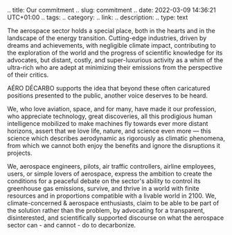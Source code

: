 .. title: Our commitment
.. slug: commitment
.. date: 2022-03-09 14:36:21 UTC+01:00
.. tags: 
.. category: 
.. link: 
.. description: 
.. type: text


The aerospace sector holds a special place, both in the hearts and in the landscape of the energy transition. Cutting-edge industries, driven by dreams and achievements, with negligible climate impact, contributing to the exploration of the world and the progress of scientific knowledge for its advocates, but distant, costly, and super-luxurious activity as a whim of the ultra-rich who are adept at minimizing their emissions from the perspective of their critics.

AÉRO DÉCARBO supports the idea that beyond these often caricatured positions presented to the public, another voice deserves to be heard.

We, who love aviation, space, and for many, have made it our profession, who appreciate technology, great discoveries, all this prodigious human intelligence mobilized to make machines fly towards ever more distant horizons, assert that we love life, nature, and science even more — this science which describes aerodynamic as rigorously as climatic phenomena, from which we cannot both enjoy the benefits and ignore the disruptions it projects.

We, aerospace engineers, pilots, air traffic controllers, airline employees, users, or simple lovers of aerospace, express the ambition to create the conditions for a peaceful debate on the sector's ability to control its greenhouse gas emissions, survive, and thrive in a world with finite resources and in proportions compatible with a livable world in 2100. We, climate-concerned & aerospace enthusiasts, claim to be able to be part of the solution rather than the problem, by advocating for a transparent, disinterested, and scientifically supported discourse on what the aerospace sector can - and cannot - do to decarbonize.

